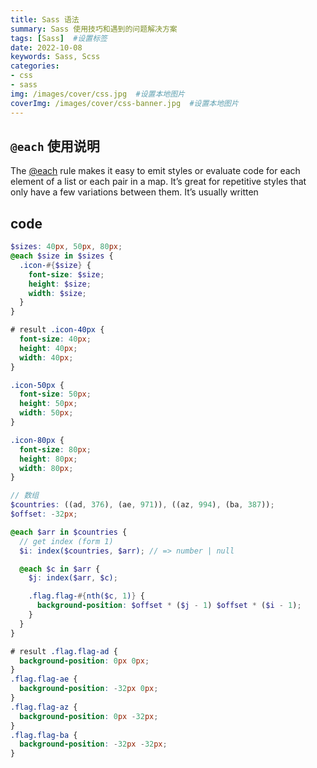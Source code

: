 ```yaml
---
title: Sass 语法
summary: Sass 使用技巧和遇到的问题解决方案
tags: [Sass]  #设置标签
date: 2022-10-08
keywords: Sass, Scss
categories:
- css
- sass
img: /images/cover/css.jpg  #设置本地图片
coverImg: /images/cover/css-banner.jpg  #设置本地图片
---
```


## `@each` 使用说明

The [@each](https://sass-lang.com/documentation/at-rules/control/each) rule makes it easy to emit styles or evaluate code for each element of a list or each pair in a map. It’s great for repetitive styles that only have a few variations between them. It’s usually written

## code

```scss
$sizes: 40px, 50px, 80px;
@each $size in $sizes {
  .icon-#{$size} {
    font-size: $size;
    height: $size;
    width: $size;
  }
}

# result .icon-40px {
  font-size: 40px;
  height: 40px;
  width: 40px;
}

.icon-50px {
  font-size: 50px;
  height: 50px;
  width: 50px;
}

.icon-80px {
  font-size: 80px;
  height: 80px;
  width: 80px;
}
```

```scss
// 数组
$countries: ((ad, 376), (ae, 971)), ((az, 994), (ba, 387));
$offset: -32px;

@each $arr in $countries {
  // get index (form 1)
  $i: index($countries, $arr); // => number | null

  @each $c in $arr {
    $j: index($arr, $c);

    .flag.flag-#{nth($c, 1)} {
      background-position: $offset * ($j - 1) $offset * ($i - 1);
    }
  }
}

# result .flag.flag-ad {
  background-position: 0px 0px;
}
.flag.flag-ae {
  background-position: -32px 0px;
}
.flag.flag-az {
  background-position: 0px -32px;
}
.flag.flag-ba {
  background-position: -32px -32px;
}
```